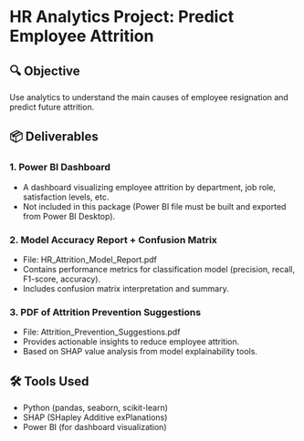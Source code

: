 
# HR Analytics Project: Predict Employee Attrition

## 🔍 Objective
Use analytics to understand the main causes of employee resignation and predict future attrition.


## 📦 Deliverables

### 1. Power BI Dashboard
- A dashboard visualizing employee attrition by department, job role, satisfaction levels, etc.
- Not included in this package (Power BI file must be built and exported from Power BI Desktop).

### 2. Model Accuracy Report + Confusion Matrix
- File: HR_Attrition_Model_Report.pdf
- Contains performance metrics for classification model (precision, recall, F1-score, accuracy).
- Includes confusion matrix interpretation and summary.

### 3. PDF of Attrition Prevention Suggestions
- File: Attrition_Prevention_Suggestions.pdf
- Provides actionable insights to reduce employee attrition.
- Based on SHAP value analysis from model explainability tools.


## 🛠 Tools Used
- Python (pandas, seaborn, scikit-learn)
- SHAP (SHapley Additive exPlanations)
- Power BI (for dashboard visualization)
